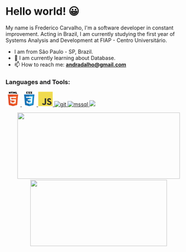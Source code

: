 # Hello world! 😀
My name is Frederico Carvalho, I'm a software developer in constant improvement. Acting in Brazil, I am currently studying the first year of Systems Analysis and Development at FIAP - Centro Universitário. 
- I am from São Paulo - SP, Brazil.
- 🌱 I am currently learning about Database. 
- 📫 How to reach me: **andradalho@gmail.com**

<h3 align="left">Languages and Tools:</h3>
<p align="left"> 
  <a href="https://www.w3.org/html/" target="_blank"> 
    <img src="https://raw.githubusercontent.com/devicons/devicon/master/icons/html5/html5-original-wordmark.svg" alt="html5" width="40" height="40"/> 
  </a> 
  <a href="https://www.w3schools.com/css/" target="_blank">
    <img src="https://raw.githubusercontent.com/devicons/devicon/master/icons/css3/css3-original-wordmark.svg" alt="css3" width="40" height="40"/>
  </a>
  <a href="https://developer.mozilla.org/en-US/docs/Web/JavaScript" target="_blank"> 
    <img src="https://raw.githubusercontent.com/devicons/devicon/master/icons/javascript/javascript-original.svg" alt="javascript" width="40" height="40"/>
  </a>
  <a href="https://git-scm.com/" target="_blank"> 
    <img src="https://www.vectorlogo.zone/logos/git-scm/git-scm-icon.svg" alt="git" width="40" height="40"/> 
  </a>
  <a href="https://www.microsoft.com/en-us/sql-server" target="_blank"> 
    <img src="https://www.svgrepo.com/show/303229/microsoft-sql-server-logo.svg" alt="mssql" width="40" height="40"/> 
  </a>
  <a href="https://www.stickpng.com/img/icons-logos-emojis/tech-companies/python-logo">
    <img src="https://assets.stickpng.com/images/5848152fcef1014c0b5e4967.png"/>
  </a>
</p>
  
<div align="center">
  <a href="https://github.com/FredCarv">
  <img height="180em" width="440em" src="https://github-readme-stats.vercel.app/api?username=FredCarv&show_icons=true&theme=radical&include_all_commits=true&count_private=true"/>
  <img height="180em" width="370em" src="https://github-readme-stats.vercel.app/api/top-langs/?username=FredCarv&layout=compact&langs_count=7&theme=radical"/>
</div>
  

 
 
